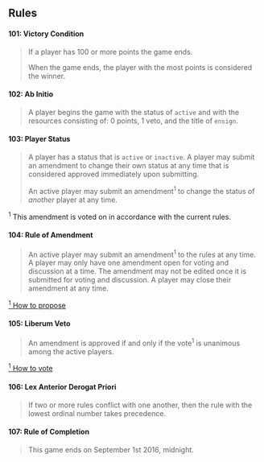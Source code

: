 ## Rules

#### 101: Victory Condition
> If a player has 100 or more points the game ends.
>
> When the game ends, the player with the most points is considered the winner.




#### 102: Ab Initio
> A player begins the game with the status of `active` and with the resources consisting of: 0 points, 1 veto, and the title of `ensign`. 





#### 103: Player Status
> A player has a status that is `active` or `inactive`. A player may submit an amendment to change their own status at any time that is considered approved immediately upon submitting.
>
> An active player may submit an amendment<sup>1</sup> to change the status of _another_ player at any time. 

<sup>1</sup> This amendment is voted on in accordance with the current rules.


#### 104: Rule of Amendment 
> An active player may submit an amendment<sup>1</sup> to the rules at any time. A player may only have one amendment open for voting and discussion at a time. The amendment may not be edited once it is submitted for voting and discussion. A player may close their amendment at any time. 

[<sup>1</sup> How to propose](./readme.md#propose-a-rule-amendment)




#### 105: Liberum Veto
> An amendment is approved if and only if the vote<sup>1</sup> is unanimous among the active players.

[<sup>1</sup> How to vote](./readme.md#comment-and-vote-on-amendments)




#### 106: Lex Anterior Derogat Priori
> If two or more rules conflict with one another, then the rule with the lowest ordinal number takes precedence.




#### 107: Rule of Completion
> This game ends on September 1st 2016, midnight.
